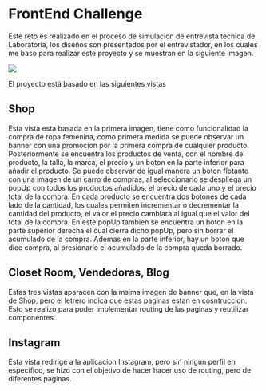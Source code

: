 # FrontEnd Challenge

Este reto es realizado en el proceso de simulacion de entrevista tecnica de Laboratoria, los diseños son presentados por el entrevistador, en los cuales me baso para realizar este proyecto y se muestran en la siguiente imagen.

<img src="src\assets\frontend-challenge.png"/>

El proyecto está basado en las siguientes vistas

## Shop 

Esta vista esta basada en la primera imagen, tiene como funcionalidad la compra de ropa femenina, como primera medida se puede observar un banner con una promocion por la primera compra de cualquier producto.
Posteriormente se encuentra los productos de venta, con el nombre del producto, la talla, la marca, el precio y un boton en la parte inferior para añadir el producto. 
Se puede observar de igual manera un boton flotante con una imagen de un carro de compras, al seleccionarlo se despliega un popUp con todos los productos añadidos, el precio de cada uno y el precio total de la compra. En cada producto se encuentra dos botones de cada lado de la cantidad, los cuales permiten incrementar o decrementar la cantidad del producto, el valor el precio cambiara al igual que el valor del total de la compra. En este popUp tambien se encuentra un boton en la parte superior derecha el cual cierra dicho popUp, pero sin borrar el acumulado de la compra. 
Ademas en la parte inferior, hay un boton que dice compra, al presionarlo el acumulado de la compra queda borrado.

## Closet Room, Vendedoras, Blog

Estas tres vistas aparacen con la msima imagen de banner que, en la vista de Shop, pero el letrero indica que estas paginas estan en cosntruccion. Esto se realizo para poder implementar routing de las paginas y reutilizar componentes. 

## Instagram

Esta vista redirige a la aplicacion Instagram, pero sin ningun perfil en especifico, se hizo con el objetivo de hacer hacer uso de routing, pero de diferentes paginas.


